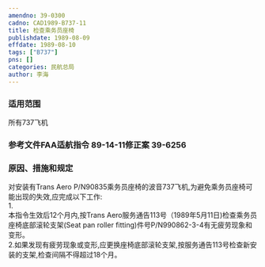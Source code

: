 ```yaml
---
amendno: 39-0300  
cadno: CAD1989-B737-11  
title: 检查乘务员座椅  
publishdate: 1989-08-09  
effdate: 1989-08-10  
tags: ["B737"]  
pns: []  
categories: 民航总局  
author: 李海  
---
```

  
### 适用范围  
所有737飞机  
  
<!--more-->  
### 参考文件FAA适航指令 89-14-11修正案 39-6256  
  
### 原因、措施和规定  
对安装有Trans Aero P/N90835乘务员座椅的波音737飞机,为避免乘务员座椅可能出现的失效,应完成以下工作:  
1.  
本指令生效后12个月内,按Trans Aero服务通告113号（1989年5月11日)检查乘务员座椅底部滚轮支架(Seat pan roller fitting)件号P/N990862-3-4有无疲劳现象和变形。  
    2.如果发现有疲劳现象或变形,应更换座椅底部滚轮支架,按服务通告113号检查新安装的支架,检查间隔不得超过18个月。  
  
